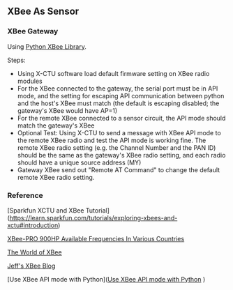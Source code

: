 ## XBee As Sensor

### XBee Gateway

Using [Python XBee Library](https://code.google.com/p/python-xbee/).

Steps:

* Using X-CTU software load default firmware setting on XBee radio modules
* For the XBee connected to the gateway, the serial port must be in API mode, and the setting for escaping API communication between python and the host's XBee must match (the default is escaping disabled; the gateway's XBee would have AP=1)
* For the remote XBee connected to a sensor circuit, the API mode should match the gateway's XBee
* Optional Test: Using X-CTU to send a message with XBee API mode to the remote XBee radio and test the API mode is working fine. The remote XBee radio setting (e.g. the Channel Number and the PAN ID) should be the same as the gateway's XBee radio setting, and each radio should have a unique source address (MY)
* Gateway XBee send out "Remote AT Command" to change the default remote XBee radio setting.


### Reference

[Sparkfun XCTU and XBee Tutorial] (https://learn.sparkfun.com/tutorials/exploring-xbees-and-xctu#introduction)

[XBee-PRO 900HP Available Frequencies In Various Countries](http://www.digi.com/support/kbase/kbaseresultdetl?id=3417)

[The World of XBee](http://www.desert-home.com/p/the-world-of-xbee.html)

[Jeff's XBee Blog](https://jeffskinnerbox.wordpress.com/tag/xbee/)

[Use XBee API mode with Python]([Use XBee API mode with Python](https://github.com/serdmanczyk/XBee_802.15.4_APIModeTutorial)
)
